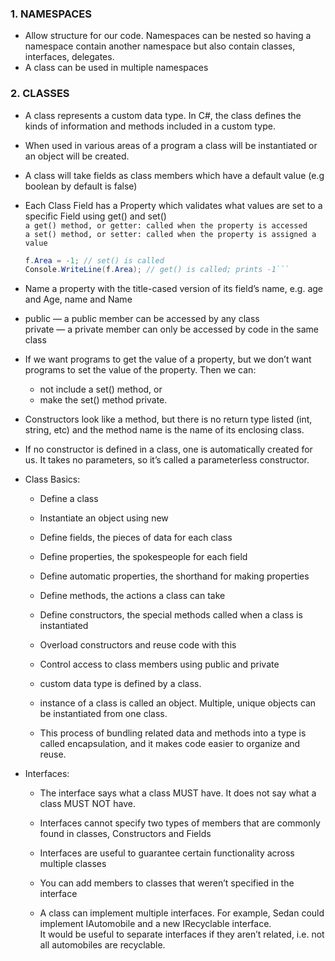 ### 1. NAMESPACES    
 - Allow structure for our code. Namespaces can be nested so having a namespace contain another namespace
    but also contain classes, interfaces, delegates.    
 - A class can be used in multiple namespaces 
   
### 2. CLASSES   
 - A class represents a custom data type. In C#, the class defines the kinds of information and methods
   included in a custom type.   
 - When used in various areas of a program a class will be instantiated or an object will be created.    
 - A class will take fields as class members which have a default value (e.g boolean by default is false)   
 - Each Class Field has a Property which validates what values are set to a specific Field using get() and set()   
    ```a get() method, or getter: called when the property is accessed```   
    ```a set() method, or setter: called when the property is assigned a value```   

    ```C# Forest f = new Forest();
    f.Area = -1; // set() is called
    Console.WriteLine(f.Area); // get() is called; prints -1```
- Name a property with the title-cased version of its field’s name, e.g. age and Age, name and Name   
- public — a public member can be accessed by any class   
  private — a private member can only be accessed by code in the same class


 - If we want programs to get the value of a property, but we don’t want programs to set the value of the property. Then we can:   
    - not include a set() method, or    
    - make the set() method private.   

- Constructors look like a method, but there is no return type listed (int, string, etc) and the method name is the name of its enclosing class.
- If no constructor is defined in a class, one is automatically created for us. It takes no parameters, so it’s called a parameterless constructor.

+ Class Basics:
  
    - Define a class
    - Instantiate an object using new
    - Define fields, the pieces of data for each class
    - Define properties, the spokespeople for each field
    - Define automatic properties, the shorthand for making properties
    - Define methods, the actions a class can take
    - Define constructors, the special methods called when a class is instantiated
    - Overload constructors and reuse code with this
    - Control access to class members using public and private
    
    - custom data type is defined by a class.
    -  instance of a class is called an object. Multiple, unique objects can be instantiated from one class.
    -  This process of bundling related data and methods into a type is called encapsulation, and it makes code easier to organize and reuse.
    
+ Interfaces:   

    - The interface says what a class MUST have. It does not say what a class MUST NOT have.      
    
    - Interfaces cannot specify two types of members that are commonly found in classes, Constructors and Fields       
    
    - Interfaces are useful to guarantee certain functionality across multiple classes      
    
    - You can add members to classes that weren’t specified in the interface        
    
    - A class can implement multiple interfaces. For example, Sedan could implement IAutomobile and a new IRecyclable interface.      
      It would be useful to separate interfaces if they aren’t related, i.e. not all automobiles are recyclable.

